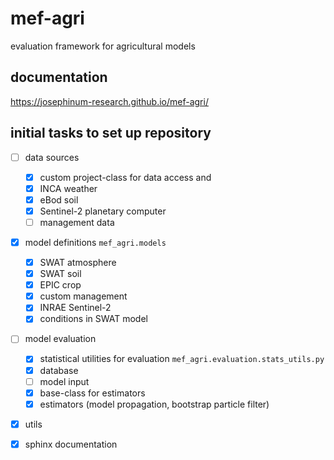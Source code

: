 # mef-agri

evaluation framework for agricultural models

## documentation

https://josephinum-research.github.io/mef-agri/

## initial tasks to set up repository

- [ ] data sources

  - [x] custom project-class for data access and 
  - [x] INCA weather
  - [x] eBod soil
  - [x] Sentinel-2 planetary computer
  - [ ] management data

- [x] model definitions `mef_agri.models`

  - [x] SWAT atmosphere
  - [x] SWAT soil
  - [x] EPIC crop
  - [x] custom management
  - [x] INRAE Sentinel-2
  - [x] conditions in SWAT model

- [ ] model evaluation

  - [x] statistical utilities for evaluation `mef_agri.evaluation.stats_utils.py`
  - [x] database
  - [ ] model input
  - [x] base-class for estimators
  - [x] estimators (model propagation, bootstrap particle filter)

- [x] utils

- [x] sphinx documentation
